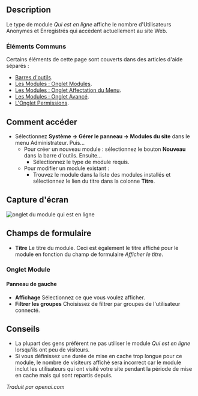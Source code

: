 <!-- Filename: Help4.x:Site_Modules:_Who%27s_Online  / Display title: Modules : Qui est en ligne -->

## Description

Le type de module *Qui est en ligne* affiche le nombre d'Utilisateurs Anonymes et Enregistrés qui accèdent actuellement au site Web.

### Éléments Communs

Certains éléments de cette page sont couverts dans des articles d'aide séparés :

* [Barres d'outils](jdocmanual?article=help/common-elements/toolbars).
* [Les Modules : Onglet Modules](jdocmanual?article=help/modules/modules-module-tab).
* [Les Modules : Onglet Affectation du Menu](jdocmanual?article=help/modules/modules-menu-assignment-tab).
* [Les Modules : Onglet Avancé](jdocmanual?article=help/modules/modules-advanced-tab).
* [L'Onglet Permissions](jdocmanual?article=help/common-elements/edit-permissions).

## Comment accéder

- Sélectionnez **Système → Gérer le panneau → Modules du site** dans le
  menu Administrateur. Puis...
  - Pour créer un nouveau module : sélectionnez le bouton **Nouveau** dans la barre d'outils. Ensuite...
    - Sélectionnez le type de module requis.
  - Pour modifier un module existant :
    - Trouvez le module dans la liste des modules installés et sélectionnez le lien du titre dans la colonne **Titre**.

## Capture d'écran

![onglet du module qui est en ligne](../../../fr/images/modules-site/modules-whos-online-module-tab.png)

## Champs de formulaire

- **Titre** Le titre du module. Ceci est également le titre affiché
  pour le module en fonction du champ de formulaire *Afficher le titre*.

### Onglet Module

#### Panneau de gauche

- **Affichage** Sélectionnez ce que vous voulez afficher.
- **Filtrer les groupes** Choisissez de filtrer par groupes de l'utilisateur connecté.

## Conseils

- La plupart des gens préfèrent ne pas utiliser le module *Qui est en ligne* lorsqu'ils ont peu de visiteurs.
- Si vous définissez une durée de mise en cache trop longue pour ce module, le nombre de visiteurs affiché sera incorrect car le module inclut les utilisateurs qui ont visité votre site pendant la période de mise en cache mais qui sont repartis depuis.

*Traduit par openai.com*

